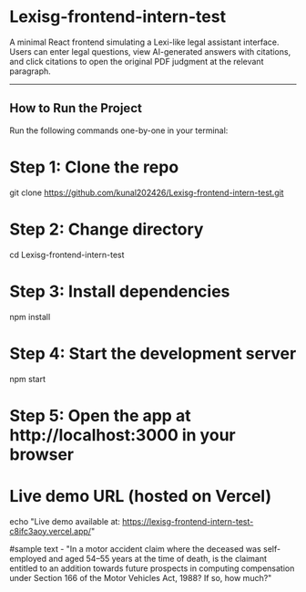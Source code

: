 # Lexisg-frontend-intern-test

A minimal React frontend simulating a Lexi-like legal assistant interface. Users can enter legal questions, view AI-generated answers with citations, and click citations to open the original PDF judgment at the relevant paragraph.

---

## How to Run the Project

Run the following commands one-by-one in your terminal:

# Step 1: Clone the repo
git clone https://github.com/kunal202426/Lexisg-frontend-intern-test.git

# Step 2: Change directory
cd Lexisg-frontend-intern-test

# Step 3: Install dependencies
npm install

# Step 4: Start the development server
npm start

# Step 5: Open the app at http://localhost:3000 in your browser

# Live demo URL (hosted on Vercel)
echo "Live demo available at: https://lexisg-frontend-intern-test-c8ifc3aoy.vercel.app/"

#sample text - "In a motor accident claim where the deceased was self-employed and aged 54–55 years at the time of death, is the claimant entitled to an addition towards future prospects in computing compensation under Section 166 of the Motor Vehicles Act, 1988? If so, how much?"
